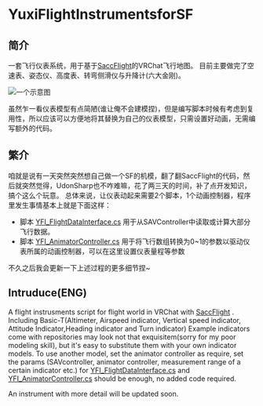 # YuxiFlightInstrumentsforSF

## 简介
一套飞行仪表系统，用于基于[SaccFlight](https://github.com/Sacchan-VRC/SaccFlightAndVehicles)的VRChat飞行地图。
目前主要做完了空速表、姿态仪、高度表、转弯侧滑仪与升降计(六大金刚)。

![一个示意图](https://github.com/Heriyadi235/YuxiFlightInstrumentsforSF/blob/main/documents/pic1.png)

虽然乍一看仪表模型有点简陋(谁让俺不会建模捏)，但是编写脚本时候有考虑到复用性，所以应该可以方便地将其替换为自己的仪表模型，只需设置好动画，无需编写额外的代码。

## 繁介
咱就是说有一天突然突然想自己做一个SF的机模，翻了翻SaccFlight的代码，然后就突然觉得，UdonSharp也不咋难嘛，花了两三天的时间，补了点开发知识，搞个这么个玩意。
总体来说，让仪表动起来需要2个脚本，1个动画控制器，程序里发生事情基本上就是下面这样：
* 脚本
[YFI_FlightDataInterface.cs](https://github.com/Heriyadi235/YuxiFlightInstrumentsforSF/blob/main/Scripts/YFI_FlightDataInterface.cs)
用于从SAVController中读取或计算大部分飞行数据。
* 脚本
[YFI_AnimatorController.cs](https://github.com/Heriyadi235/YuxiFlightInstrumentsforSF/blob/main/Scripts/YFI_AnimatorController.cs)
用于将飞行数组转换为0~1的参数以驱动仪表所属的动画控制器，可以在这里设置仪表量程等参数

不久之后我会更新一下上述过程的更多细节捏~

## Intruduce(ENG)
A flight instrusments script for flight world in VRChat with [SaccFlight](https://github.com/Sacchan-VRC/SaccFlightAndVehicles) .
Including Basic-T(Altimeter, Airspeed indicator, Vertical speed indicator, Attitude Indicator,Heading indicator and Turn indicator)
Example indicators come with repositories may look not that exquisitem(sorry for my poor modeling skill), but it's easy to substitute them with your own indicator models.
To use another model, set the animator controller as require, set the params (SAVcontroller, animator controller, measurement range of a certain indicator etc.) for 
[YFI_FlightDataInterface.cs](https://github.com/Heriyadi235/YuxiFlightInstrumentsforSF/blob/main/Scripts/YFI_FlightDataInterface.cs) and
[YFI_AnimatorController.cs](https://github.com/Heriyadi235/YuxiFlightInstrumentsforSF/blob/main/Scripts/YFI_AnimatorController.cs) should be enough, no added code required.

An instrument with more detail will be updated soon.



